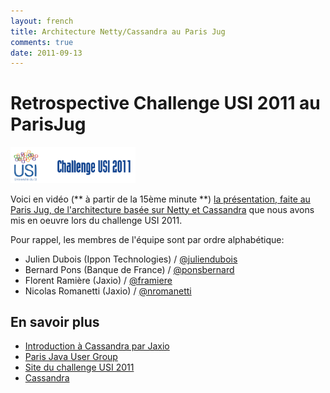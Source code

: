 ```yaml
---
layout: french
title: Architecture Netty/Cassandra au Paris Jug
comments: true
date: 2011-09-13
---
```

# Retrospective Challenge USI 2011 au ParisJug
<img width="200" src="/images/events/challenge-usi-2011.png"/>

Voici en vidéo (** à partir de la 15ème minute **) <a href="http://www.parleys.com/#st=5&id=2647&sl=13">la présentation, faite au Paris Jug, de l'architecture basée sur Netty et Cassandra</a> que nous avons mis en oeuvre lors du challenge USI 2011.

Pour rappel, les membres de l'équipe sont par ordre alphabétique:

* Julien  Dubois (Ippon Technologies) / <a href="http://twitter.com/#!/juliendubois" target="new">@juliendubois</a>
* Bernard Pons (Banque de France) / <a href="http://twitter.com/#!/ponsbernard " target="new">@ponsbernard</a>
* Florent Ramière (Jaxio) / <a href="http://twitter.com/#!/framiere" target="new">@framiere</a>
* Nicolas Romanetti (Jaxio) / <a href="http://twitter.com/#!/nromanetti" target="new">@nromanetti</a>

## En savoir plus
* <a href="http://www.jaxio.com/2012/01/06/introduction-a-cassandra-nosql-video.html">Introduction à Cassandra par Jaxio</a>
* <a href="http://www.parisjug.org/">Paris Java User Group</a>
* <a href="https://sites.google.com/a/octo.com/challengeusi2011/">Site du challenge USI 2011</a>
* <a href="https://cassandra.apache.org">Cassandra</a>
